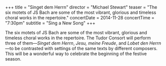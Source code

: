 +++
title = "Singet dem Herrn"
director = "Michael Stewart"
teaser = "The six motets of JS Bach are some of the most vibrant, glorious and timeless choral works in the repertoire."
concertDate = 2014-11-28
concertTime = "7:30pm"
subtitle = "Sing a New Song"
+++

The six motets of JS Bach are some of the most vibrant, glorious and timeless choral works in the repertoire. The Tudor Consort will perform three of them—*Singet dem Herrn*, *Jesu, meine Freude*, and *Lobet den Herrn*—to be contrasted with settings of the same texts by different composers. This will be a wonderful way to celebrate the beginning of the festive season.
